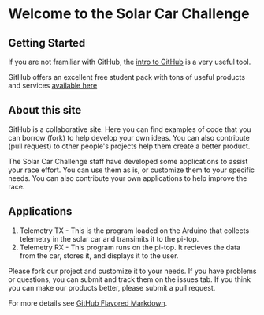 # Welcome to the Solar Car Challenge

## Getting Started

If you are not framiliar with GitHub, the [intro to GitHub](https://services.github.com/on-demand/intro-to-github/) is a very useful tool.

GitHub offers an excellent free student pack with tons of useful products and services [available here](https://education.github.com/pack)

## About this site

GitHub is a collaborative site.  Here you can find examples of code that you can borrow (fork) to help develop your own ideas.  You can also contribute (pull request) to other people's projects help them create a better product.

The Solar Car Challenge staff have developed some applications to assist your race effort.  You can use them as is, or customize them to your specific needs.  You can also contribute your own applications to help improve the race.

## Applications
1. Telemetry TX - This is the program loaded on the Arduino that collects telemetry in the solar car and transimits it to the pi-top.
2. Telemetry RX - This program runs on the pi-top.  It recieves the data from the car, stores it, and displays it to the user.



Please fork our project and customize it to your needs.  If you have problems or questions, you can submit and track them on the issues tab.  If you think you can make our products better, please submit a pull request.









For more details see [GitHub Flavored Markdown](https://guides.github.com/features/mastering-markdown/).

